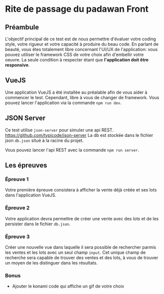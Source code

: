 # Rite de passage du padawan Front

## Préambule

L'objectif principal de ce test est de nous permettre d'évaluer votre coding style, votre rigueur et votre capacité à produire du beau code.
En parlant de beauté, vous êtes totalement libre concernant l'UI/UX de l'application: vous pouvez utiliser le framework CSS de votre choix afin d'embellir votre oeuvre. La seule condition à respecter étant que __l'application doit être responsive__.

## VueJS

Une application VueJS a été installée au préalable afin de vous aider à commencer le test. Cependant, libre à vous de changer de framework.
Vous pouvez lancer l'application via la commande `npm run dev`.

## JSON Server

Ce test utilise `json-server` pour simuler une api REST.
https://github.com/typicode/json-server
La db est stockée dans le fichier json `db.json` situé à la racine du projet.

Vous pouvez lancer l'api REST avec la commande `npm run server`.

## Les épreuves

### Épreuve 1
Votre première épreuve consistera à afficher la vente déjà créée et ses lots dans l'application VueJS.

### Épreuve 2

Votre application devra permettre de créer une vente avec des lots et de les persister dans le fichier `db.json`.

### Épreuve 3

Créer une nouvelle vue dans laquelle il sera possible de rechercher parmis les ventes et les lots avec un seul champ `input`.
Cet unique champ de recherche sera capable de trouver des ventes et des lots, à vous de trouver un moyen de les distinguer dans les résultats.

### Bonus

- Ajouter le konami code qui affiche un gif de votre choix
